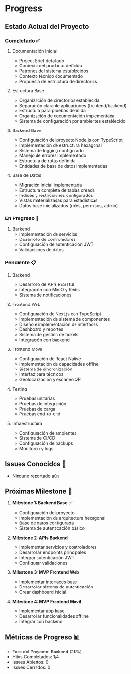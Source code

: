 # Progress

## Estado Actual del Proyecto

### Completado ✅

1. Documentación Inicial

   - Project Brief detallado
   - Contexto del producto definido
   - Patrones del sistema establecidos
   - Contexto técnico documentado
   - Propuesta de estructura de directorios

2. Estructura Base

   - Organización de directorios establecida
   - Separación clara de aplicaciones (frontend/backend)
   - Estructura para pruebas definida
   - Organización de documentación implementada
   - Sistema de configuración por ambientes establecido

3. Backend Base

   - Configuración del proyecto Node.js con TypeScript
   - Implementación de estructura hexagonal
   - Sistema de logging configurado
   - Manejo de errores implementado
   - Estructura de rutas definida
   - Entidades de base de datos implementadas

4. Base de Datos
   - Migración inicial implementada
   - Estructura completa de tablas creada
   - Índices y restricciones configurados
   - Vistas materializadas para estadísticas
   - Datos base inicializados (roles, permisos, admin)

### En Progreso 🚧

1. Backend
   - Implementación de servicios
   - Desarrollo de controladores
   - Configuración de autenticación JWT
   - Validaciones de datos

### Pendiente 📋

1. Backend

   - Desarrollo de APIs RESTful
   - Integración con MinIO y Redis
   - Sistema de notificaciones

2. Frontend Web

   - Configuración de Next.js con TypeScript
   - Implementación de sistema de componentes
   - Diseño e implementación de interfaces
   - Dashboard y reportes
   - Sistema de gestión de tickets
   - Integración con backend

3. Frontend Móvil

   - Configuración de React Native
   - Implementación de capacidades offline
   - Sistema de sincronización
   - Interfaz para técnicos
   - Geolocalización y escaneo QR

4. Testing

   - Pruebas unitarias
   - Pruebas de integración
   - Pruebas de carga
   - Pruebas end-to-end

5. Infraestructura
   - Configuración de ambientes
   - Sistema de CI/CD
   - Configuración de backups
   - Monitoreo y logs

## Issues Conocidos 🐛

- Ninguno reportado aún

## Próximas Milestone 🎯

1. **Milestone 1: Backend Base** ✅

   - Configuración del proyecto
   - Implementación de arquitectura hexagonal
   - Base de datos configurada
   - Sistema de autenticación básico

2. **Milestone 2: APIs Backend**

   - Implementar servicios y controladores
   - Desarrollar endpoints principales
   - Integrar autenticación JWT
   - Configurar validaciones

3. **Milestone 3: MVP Frontend Web**

   - Implementar interfaces base
   - Desarrollar sistema de autenticación
   - Crear dashboard inicial

4. **Milestone 4: MVP Frontend Móvil**
   - Implementar app base
   - Desarrollar funcionalidades offline
   - Integrar con backend

## Métricas de Progreso 📊

- Fase del Proyecto: Backend (25%)
- Hitos Completados: 1/4
- Issues Abiertos: 0
- Issues Cerrados: 0
